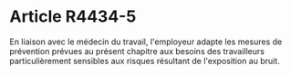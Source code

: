 # Article R4434-5

  
En liaison avec le médecin du travail, l'employeur adapte les mesures de prévention prévues au présent chapitre aux besoins des travailleurs particulièrement sensibles aux risques résultant de l'exposition au bruit.
